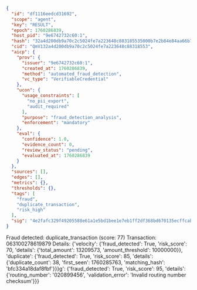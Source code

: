 ```json
{
  "id": "df1116eedcd31692",
  "scope": "agent",
  "key": "RESULT",
  "epoch": 1760286839,
  "host_pid": "9e6742732c60:1",
  "hash": "32a4d200db9a70c2c5024fe7a223648c883185535000b7e2b84e84aa66b743c0",
  "cid": "QmV132a4d200db9a70c2c5024fe7a223648c88318553",
  "aicp": {
    "prov": {
      "issuer": "9e6742732c60:1",
      "created_at": 1760286839,
      "method": "automated_fraud_detection",
      "vc_type": "VerifiableCredential"
    },
    "ucon": {
      "usage_constraints": [
        "no_pii_export",
        "audit_required"
      ],
      "purpose": "fraud_detection_analysis",
      "enforcement": "mandatory"
    },
    "eval": {
      "confidence": 1.0,
      "evidence_count": 0,
      "review_status": "pending",
      "evaluated_at": 1760286839
    }
  },
  "sources": [],
  "edges": [],
  "metrics": {},
  "thresholds": {},
  "tags": [
    "fraud",
    "duplicate_transaction",
    "risk_high"
  ],
  "sig": "4e2fafc329f49205588e61a1e5bd1bee1e7eb1ff2df368bd670135ecffcabaa6"
}
```

Fraud detected: duplicate_transaction (score: 77)
Transaction: 063100278619879
Details: {'velocity': {'fraud_detected': True, 'risk_score': 70, 'details': {'total_amount': 13209573, 'amount_threshold': 10000000}}, 'duplicate': {'fraud_detected': True, 'risk_score': 85, 'details': {'duplicate_count': 38, 'first_seen': 1760285763, 'matching_hash': 'bfc334a18daf8fbf'}}}g': {'fraud_detected': True, 'risk_score': 95, 'details': {'routing_number': '020899456', 'validation_error': 'Invalid routing number checksum'}}}